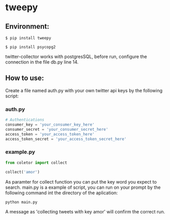 # tweepy
## Environment:
```
$ pip install tweepy
```
```
$ pip install psycopg2
```
twitter-collector works with postgresSQL, before run, configure the connection in the file db.py line 14.
## How to use:
Create a file named auth.py with your own twitter api keys by the following script:
### auth.py
```py
# Authentications
consumer_key = 'your_consumer_key_here'
consumer_secret = 'your_consumer_secret_here'
access_token = 'your_access_token_here'
access_token_secret = 'your_access_token_secret_here'
```
### example.py
```py
from coletor import collect

collect('amor')
```
As paramter for collect function you can put the key word you expect to search.
main.py is a example of script, you can run on your prompt by the following command int the directory of the aplication:
```
python main.py
```
A message as 'collecting tweets with key amor' will confirm the correct run.
